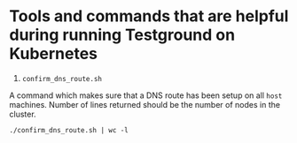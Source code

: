 # Tools and commands that are helpful during running Testground on Kubernetes

1. `confirm_dns_route.sh`

A command which makes sure that a DNS route has been setup on all `host` machines. Number of lines returned should be the number of nodes in the cluster.

```
./confirm_dns_route.sh | wc -l
```
